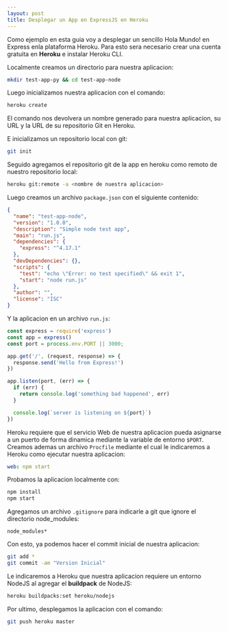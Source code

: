 ```yaml
---
layout: post
title: Desplegar un App en ExpressJS en Heroku
---
```


Como ejemplo en esta guia voy a desplegar un sencillo Hola Mundo! en Express enla plataforma Heroku. Para esto sera necesario crear una cuenta gratuita en **Heroku** e instalar Heroku CLI.

Localmente creamos un directorio para nuestra aplicacion:

```sh
mkdir test-app-py && cd test-app-node
```

Luego inicializamos nuestra aplicacion con el comando:

```sh
heroku create
```

El comando nos devolvera un nombre generado para nuestra aplicacion, su URL y la URL de su repositorio Git en Heroku.

E inicializamos un repositorio local con git:

```sh
git init
```

Seguido agregamos el repositorio git de la app en heroku como remoto de nuestro repositorio local:

```sh
heroku git:remote -a <nombre de nuestra aplicacion>
```

Luego creamos un archivo `package.json` con el siguiente contenido:

```json
{
  "name": "test-app-node",
  "version": "1.0.0",
  "description": "Simple node test app",
  "main": "run.js",
  "dependencies": {
    "express": "^4.17.1"
  },
  "devDependencies": {},
  "scripts": {
    "test": "echo \"Error: no test specified\" && exit 1",
    "start": "node run.js"
  },
  "author": "",
  "license": "ISC"
}
```

Y la aplicacion en un archivo `run.js`:

```js
const express = require('express')
const app = express()
const port = process.env.PORT || 3000;

app.get('/', (request, response) => {
  response.send('Hello from Express!')
})

app.listen(port, (err) => {
  if (err) {
    return console.log('something bad happened', err)
  }

  console.log(`server is listening on ${port}`)
})
```

Heroku requiere que el servicio Web de nuestra aplicacion pueda asignarse a un puerto de forma dinamica mediante la variable de entorno `$PORT`.
Creamos ademas un archivo `Procfile` mediante el cual le indicaremos a Heroku como ejecutar nuestra aplicacion:

```yaml
web: npm start
```

Probamos la aplicacion localmente con:

```sh
npm install
npm start
```

Agregamos un archivo `.gitignore` para indicarle a git que ignore el directorio node_modules:

```text
node_modules*
```

Con esto, ya podemos hacer el commit inicial de nuestra aplicacion:

```sh
git add *
git commit -am "Version Inicial"
```

Le indicaremos a Heroku que nuestra aplicacion requiere un entorno NodeJS al agregar el **buildpack** de NodeJS:

```sh
heroku buildpacks:set heroku/nodejs
```

Por ultimo, desplegamos la aplicacion con el comando:

```sh
git push heroku master
```
